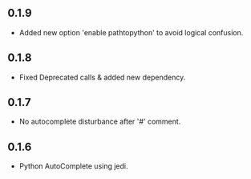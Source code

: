 ## 0.1.9
* Added new option 'enable pathtopython' to avoid logical confusion.

## 0.1.8
* Fixed Deprecated calls & added new dependency. 

## 0.1.7
* No autocomplete disturbance after '#' comment.

## 0.1.6
* Python AutoComplete using jedi.
  
